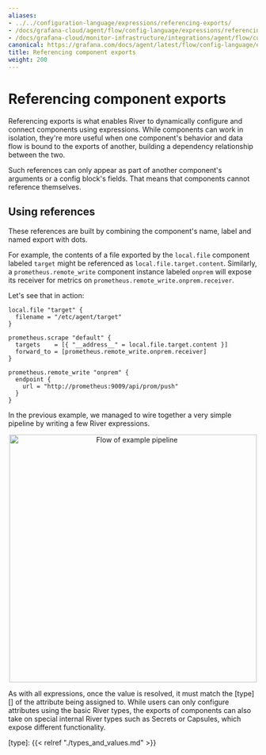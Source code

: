 ```yaml
---
aliases:
- ../../configuration-language/expressions/referencing-exports/
- /docs/grafana-cloud/agent/flow/config-language/expressions/referencing_exports/
- /docs/grafana-cloud/monitor-infrastructure/integrations/agent/flow/config-language/expressions/referencing_exports/
canonical: https://grafana.com/docs/agent/latest/flow/config-language/expressions/referencing_exports/
title: Referencing component exports
weight: 200
---
```


# Referencing component exports
Referencing exports is what enables River to dynamically configure and connect
components using expressions. While components can work in isolation, they're
more useful when one component's behavior and data flow is bound to the exports
of another, building a dependency relationship between the two.

Such references can only appear as part of another component's arguments or a
config block's fields. That means that components cannot reference themselves.

## Using references
These references are built by combining the component's name, label and named
export with dots.

For example, the contents of a file exported by the `local.file` component
labeled `target` might be referenced as `local.file.target.content`.
Similarly, a `prometheus.remote_write` component instance labeled `onprem` will
expose its receiver for metrics on `prometheus.remote_write.onprem.receiver`.

Let's see that in action:
```river
local.file "target" {
  filename = "/etc/agent/target"
}

prometheus.scrape "default" {
  targets    = [{ "__address__" = local.file.target.content }]
  forward_to = [prometheus.remote_write.onprem.receiver]
}

prometheus.remote_write "onprem" {
  endpoint {
    url = "http://prometheus:9009/api/prom/push"
  }
}
```

In the previous example, we managed to wire together a very simple pipeline by
writing a few River expressions.

<p align="center">
<img src="../../../../assets/flow_referencing_exports_diagram.svg" alt="Flow of example pipeline" width="500" />
</p>

As with all expressions, once the value is resolved, it must match the [type][]
of the attribute being assigned to. While users can only configure attributes
using the basic River types, the exports of components can also take on special
internal River types such as Secrets or Capsules, which expose different
functionality.


[type]: {{< relref "./types_and_values.md" >}}

